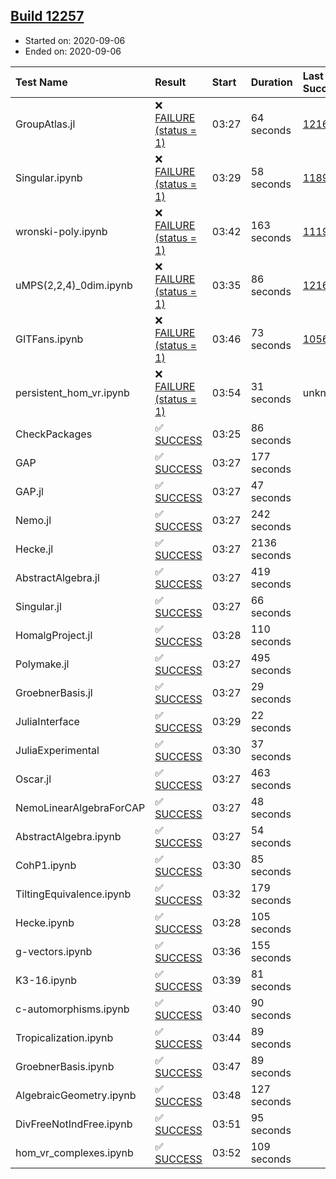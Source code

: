 ## [Build 12257](https://oscarci.mathematik.uni-kl.de/job/oscar/12257/)

* Started on: 2020-09-06
* Ended on: 2020-09-06

| Test Name    | Result | Start | Duration | Last Success | First Failure |
|:-------------|:-------|:------|:---------|:-------------|:--------------|
| GroupAtlas.jl | ❌ [FAILURE (status = 1)](https://oscarci.mathematik.uni-kl.de/job/oscar/12257/artifact/logs/build-12257/GroupAtlas.jl.log) | 03:27 | 64 seconds | [12167](https://oscarci.mathematik.uni-kl.de/job/oscar/12167/) | [12168](https://oscarci.mathematik.uni-kl.de/job/oscar/12168/) |
| Singular.ipynb | ❌ [FAILURE (status = 1)](https://oscarci.mathematik.uni-kl.de/job/oscar/12257/artifact/logs/build-12257/Singular.ipynb.log) | 03:29 | 58 seconds | [11893](https://oscarci.mathematik.uni-kl.de/job/oscar/11893/) | [11894](https://oscarci.mathematik.uni-kl.de/job/oscar/11894/) |
| wronski-poly.ipynb | ❌ [FAILURE (status = 1)](https://oscarci.mathematik.uni-kl.de/job/oscar/12257/artifact/logs/build-12257/wronski-poly.ipynb.log) | 03:42 | 163 seconds | [11192](https://oscarci.mathematik.uni-kl.de/job/oscar/11192/) | [11193](https://oscarci.mathematik.uni-kl.de/job/oscar/11193/) |
| uMPS(2,2,4)_0dim.ipynb | ❌ [FAILURE (status = 1)](https://oscarci.mathematik.uni-kl.de/job/oscar/12257/artifact/logs/build-12257/uMPS-2-2-4-_0dim.ipynb.log) | 03:35 | 86 seconds | [12167](https://oscarci.mathematik.uni-kl.de/job/oscar/12167/) | [12168](https://oscarci.mathematik.uni-kl.de/job/oscar/12168/) |
| GITFans.ipynb | ❌ [FAILURE (status = 1)](https://oscarci.mathematik.uni-kl.de/job/oscar/12257/artifact/logs/build-12257/GITFans.ipynb.log) | 03:46 | 73 seconds | [10566](https://oscarci.mathematik.uni-kl.de/job/oscar/10566/) | [10567](https://oscarci.mathematik.uni-kl.de/job/oscar/10567/) |
| persistent_hom_vr.ipynb | ❌ [FAILURE (status = 1)](https://oscarci.mathematik.uni-kl.de/job/oscar/12257/artifact/logs/build-12257/persistent_hom_vr.ipynb.log) | 03:54 | 31 seconds | unknown | unknown |
| CheckPackages | ✅ [SUCCESS](https://oscarci.mathematik.uni-kl.de/job/oscar/12257/artifact/logs/build-12257/CheckPackages.log) | 03:25 | 86 seconds |  |  |
| GAP | ✅ [SUCCESS](https://oscarci.mathematik.uni-kl.de/job/oscar/12257/artifact/logs/build-12257/GAP.log) | 03:27 | 177 seconds |  |  |
| GAP.jl | ✅ [SUCCESS](https://oscarci.mathematik.uni-kl.de/job/oscar/12257/artifact/logs/build-12257/GAP.jl.log) | 03:27 | 47 seconds |  |  |
| Nemo.jl | ✅ [SUCCESS](https://oscarci.mathematik.uni-kl.de/job/oscar/12257/artifact/logs/build-12257/Nemo.jl.log) | 03:27 | 242 seconds |  |  |
| Hecke.jl | ✅ [SUCCESS](https://oscarci.mathematik.uni-kl.de/job/oscar/12257/artifact/logs/build-12257/Hecke.jl.log) | 03:27 | 2136 seconds |  |  |
| AbstractAlgebra.jl | ✅ [SUCCESS](https://oscarci.mathematik.uni-kl.de/job/oscar/12257/artifact/logs/build-12257/AbstractAlgebra.jl.log) | 03:27 | 419 seconds |  |  |
| Singular.jl | ✅ [SUCCESS](https://oscarci.mathematik.uni-kl.de/job/oscar/12257/artifact/logs/build-12257/Singular.jl.log) | 03:27 | 66 seconds |  |  |
| HomalgProject.jl | ✅ [SUCCESS](https://oscarci.mathematik.uni-kl.de/job/oscar/12257/artifact/logs/build-12257/HomalgProject.jl.log) | 03:28 | 110 seconds |  |  |
| Polymake.jl | ✅ [SUCCESS](https://oscarci.mathematik.uni-kl.de/job/oscar/12257/artifact/logs/build-12257/Polymake.jl.log) | 03:27 | 495 seconds |  |  |
| GroebnerBasis.jl | ✅ [SUCCESS](https://oscarci.mathematik.uni-kl.de/job/oscar/12257/artifact/logs/build-12257/GroebnerBasis.jl.log) | 03:27 | 29 seconds |  |  |
| JuliaInterface | ✅ [SUCCESS](https://oscarci.mathematik.uni-kl.de/job/oscar/12257/artifact/logs/build-12257/JuliaInterface.log) | 03:29 | 22 seconds |  |  |
| JuliaExperimental | ✅ [SUCCESS](https://oscarci.mathematik.uni-kl.de/job/oscar/12257/artifact/logs/build-12257/JuliaExperimental.log) | 03:30 | 37 seconds |  |  |
| Oscar.jl | ✅ [SUCCESS](https://oscarci.mathematik.uni-kl.de/job/oscar/12257/artifact/logs/build-12257/Oscar.jl.log) | 03:27 | 463 seconds |  |  |
| NemoLinearAlgebraForCAP | ✅ [SUCCESS](https://oscarci.mathematik.uni-kl.de/job/oscar/12257/artifact/logs/build-12257/NemoLinearAlgebraForCAP.log) | 03:27 | 48 seconds |  |  |
| AbstractAlgebra.ipynb | ✅ [SUCCESS](https://oscarci.mathematik.uni-kl.de/job/oscar/12257/artifact/logs/build-12257/AbstractAlgebra.ipynb.log) | 03:27 | 54 seconds |  |  |
| CohP1.ipynb | ✅ [SUCCESS](https://oscarci.mathematik.uni-kl.de/job/oscar/12257/artifact/logs/build-12257/CohP1.ipynb.log) | 03:30 | 85 seconds |  |  |
| TiltingEquivalence.ipynb | ✅ [SUCCESS](https://oscarci.mathematik.uni-kl.de/job/oscar/12257/artifact/logs/build-12257/TiltingEquivalence.ipynb.log) | 03:32 | 179 seconds |  |  |
| Hecke.ipynb | ✅ [SUCCESS](https://oscarci.mathematik.uni-kl.de/job/oscar/12257/artifact/logs/build-12257/Hecke.ipynb.log) | 03:28 | 105 seconds |  |  |
| g-vectors.ipynb | ✅ [SUCCESS](https://oscarci.mathematik.uni-kl.de/job/oscar/12257/artifact/logs/build-12257/g-vectors.ipynb.log) | 03:36 | 155 seconds |  |  |
| K3-16.ipynb | ✅ [SUCCESS](https://oscarci.mathematik.uni-kl.de/job/oscar/12257/artifact/logs/build-12257/K3-16.ipynb.log) | 03:39 | 81 seconds |  |  |
| c-automorphisms.ipynb | ✅ [SUCCESS](https://oscarci.mathematik.uni-kl.de/job/oscar/12257/artifact/logs/build-12257/c-automorphisms.ipynb.log) | 03:40 | 90 seconds |  |  |
| Tropicalization.ipynb | ✅ [SUCCESS](https://oscarci.mathematik.uni-kl.de/job/oscar/12257/artifact/logs/build-12257/Tropicalization.ipynb.log) | 03:44 | 89 seconds |  |  |
| GroebnerBasis.ipynb | ✅ [SUCCESS](https://oscarci.mathematik.uni-kl.de/job/oscar/12257/artifact/logs/build-12257/GroebnerBasis.ipynb.log) | 03:47 | 89 seconds |  |  |
| AlgebraicGeometry.ipynb | ✅ [SUCCESS](https://oscarci.mathematik.uni-kl.de/job/oscar/12257/artifact/logs/build-12257/AlgebraicGeometry.ipynb.log) | 03:48 | 127 seconds |  |  |
| DivFreeNotIndFree.ipynb | ✅ [SUCCESS](https://oscarci.mathematik.uni-kl.de/job/oscar/12257/artifact/logs/build-12257/DivFreeNotIndFree.ipynb.log) | 03:51 | 95 seconds |  |  |
| hom_vr_complexes.ipynb | ✅ [SUCCESS](https://oscarci.mathematik.uni-kl.de/job/oscar/12257/artifact/logs/build-12257/hom_vr_complexes.ipynb.log) | 03:52 | 109 seconds |  |  |
